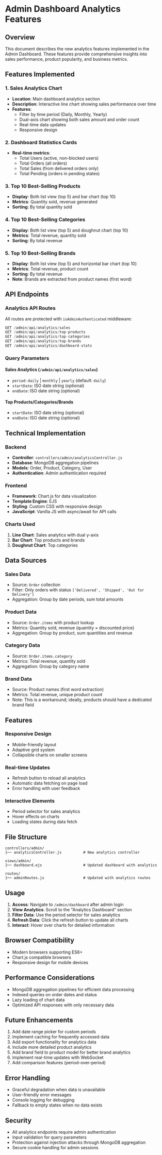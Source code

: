 # Admin Dashboard Analytics Features

## Overview
This document describes the new analytics features implemented in the Admin Dashboard. These features provide comprehensive insights into sales performance, product popularity, and business metrics.

## Features Implemented

### 1. Sales Analytics Chart
- **Location**: Main dashboard analytics section
- **Description**: Interactive line chart showing sales performance over time
- **Features**:
  - Filter by time period (Daily, Monthly, Yearly)
  - Dual-axis chart showing both sales amount and order count
  - Real-time data updates
  - Responsive design

### 2. Dashboard Statistics Cards
- **Real-time metrics**:
  - Total Users (active, non-blocked users)
  - Total Orders (all orders)
  - Total Sales (from delivered orders only)
  - Total Pending (orders in pending states)

### 3. Top 10 Best-Selling Products
- **Display**: Both list view (top 5) and bar chart (top 10)
- **Metrics**: Quantity sold, revenue generated
- **Sorting**: By total quantity sold

### 4. Top 10 Best-Selling Categories
- **Display**: Both list view (top 5) and doughnut chart (top 10)
- **Metrics**: Total revenue, quantity sold
- **Sorting**: By total revenue

### 5. Top 10 Best-Selling Brands
- **Display**: Both list view (top 5) and horizontal bar chart (top 10)
- **Metrics**: Total revenue, product count
- **Sorting**: By total revenue
- **Note**: Brands are extracted from product names (first word)

## API Endpoints

### Analytics API Routes
All routes are protected with `isAdminAuthenticated` middleware:

```javascript
GET /admin/api/analytics/sales
GET /admin/api/analytics/top-products
GET /admin/api/analytics/top-categories
GET /admin/api/analytics/top-brands
GET /admin/api/analytics/dashboard-stats
```

### Query Parameters

#### Sales Analytics (`/admin/api/analytics/sales`)
- `period`: `daily` | `monthly` | `yearly` (default: `daily`)
- `startDate`: ISO date string (optional)
- `endDate`: ISO date string (optional)

#### Top Products/Categories/Brands
- `startDate`: ISO date string (optional)
- `endDate`: ISO date string (optional)

## Technical Implementation

### Backend
- **Controller**: `controllers/admin/analyticsController.js`
- **Database**: MongoDB aggregation pipelines
- **Models**: Order, Product, Category, User
- **Authentication**: Admin authentication required

### Frontend
- **Framework**: Chart.js for data visualization
- **Template Engine**: EJS
- **Styling**: Custom CSS with responsive design
- **JavaScript**: Vanilla JS with async/await for API calls

### Charts Used
1. **Line Chart**: Sales analytics with dual y-axis
2. **Bar Chart**: Top products and brands
3. **Doughnut Chart**: Top categories

## Data Sources

### Sales Data
- Source: `Order` collection
- Filter: Only orders with status `['Delivered', 'Shipped', 'Out for Delivery']`
- Aggregation: Group by date periods, sum total amounts

### Product Data
- Source: `Order.items` with product lookup
- Metrics: Quantity sold, revenue (quantity × discounted price)
- Aggregation: Group by product, sum quantities and revenue

### Category Data
- Source: `Order.items.category`
- Metrics: Total revenue, quantity sold
- Aggregation: Group by category name

### Brand Data
- Source: Product names (first word extraction)
- Metrics: Total revenue, unique product count
- Note: This is a workaround; ideally, products should have a dedicated brand field

## Features

### Responsive Design
- Mobile-friendly layout
- Adaptive grid system
- Collapsible charts on smaller screens

### Real-time Updates
- Refresh button to reload all analytics
- Automatic data fetching on page load
- Error handling with user feedback

### Interactive Elements
- Period selector for sales analytics
- Hover effects on charts
- Loading states during data fetch

## File Structure

```
controllers/admin/
├── analyticsController.js          # New analytics controller

views/admin/
├── dashboard.ejs                   # Updated dashboard with analytics

routes/
├── adminRoutes.js                  # Updated with analytics routes
```

## Usage

1. **Access**: Navigate to `/admin/dashboard` after admin login
2. **View Analytics**: Scroll to the "Analytics Dashboard" section
3. **Filter Data**: Use the period selector for sales analytics
4. **Refresh Data**: Click the refresh button to update all charts
5. **Interact**: Hover over charts for detailed information

## Browser Compatibility
- Modern browsers supporting ES6+
- Chart.js compatible browsers
- Responsive design for mobile devices

## Performance Considerations
- MongoDB aggregation pipelines for efficient data processing
- Indexed queries on order dates and status
- Lazy loading of chart data
- Optimized API responses with only necessary data

## Future Enhancements
1. Add date range picker for custom periods
2. Implement caching for frequently accessed data
3. Add export functionality for analytics data
4. Include more detailed product analytics
5. Add brand field to product model for better brand analytics
6. Implement real-time updates with WebSocket
7. Add comparison features (period-over-period)

## Error Handling
- Graceful degradation when data is unavailable
- User-friendly error messages
- Console logging for debugging
- Fallback to empty states when no data exists

## Security
- All analytics endpoints require admin authentication
- Input validation for query parameters
- Protection against injection attacks through MongoDB aggregation
- Secure cookie handling for admin sessions